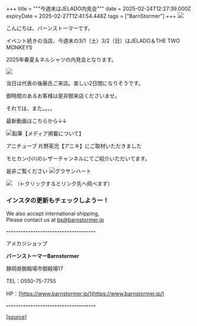 +++
title = """今週末はJELADO内見会"""
date = 2025-02-24T12:27:39.000Z
expiryDate = 2025-02-27T12:41:54.448Z
tags = ["BarnStormer"]
+++
[![](https://stat.ameba.jp/user_images/20231023/16/barnstormer-go/b2/03/p/o0420015015354743273.png)](https://ameblo.jp/barnstormer-go/entry-12825670498.html)

こんにちは、バーンストーマーです。

イベント続きの当店、今週末の3/1（土）3/2（日）はJELADO＆THE TWO MONKEYS

2025年春夏＆ネルシャツの内見会となります。

[![](https://stat.ameba.jp/user_images/20250224/17/barnstormer-go/9e/ae/j/o1567104515547887487.jpg)](https://stat.ameba.jp/user_images/20250224/17/barnstormer-go/9e/ae/j/o1567104515547887487.jpg)

当日は代表の後藤氏ご来店。楽しい2日間になりそうです。

御時間のあるお客様は是非御来店くださいませ。

それでは、また。。。。

最新動画はこちらから↓↓

![鉛筆](https://stat100.ameba.jp/blog/ucs/img/char/char3/519.png)【メディア掲載について】

アニチューブ 片野英児【アニキ】にご取材いただきました

モヒカン小川のレザーチャンネルにてご紹介いただいてます。

是非ご覧ください ![グラサンハート](https://stat100.ameba.jp/blog/ucs/img/char/char3/148.png)

[![](https://stat.ameba.jp/user_images/20230412/16/barnstormer-go/6a/23/p/o0108010815269242493.png)](https://www.instagram.com/barnstormer_daily/)　（←クリックするとリンク先へ飛べます）

### インスタの更新もチェックしようー！

We also accept international shipping,  
Please contact us at bs@barnstormer.jp

**\-------------------------------------**

アメカジショップ

**バーンストーマーBarnstormer**

静岡県御殿場市御殿場17

TEL：0550-75-7755

HP：[https://www.barnstormer.jp/](https://www.barnstormer.jp/)

**\-------------------------------------**

[[source]](https://ameblo.jp/barnstormer-go/entry-12887667241.html)
